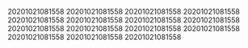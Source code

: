 20201021081558
20201021081558
20201021081558
20201021081558
20201021081558
20201021081558
20201021081558
20201021081558
20201021081558
20201021081558
20201021081558
20201021081558
20201021081558
20201021081558
20201021081558
